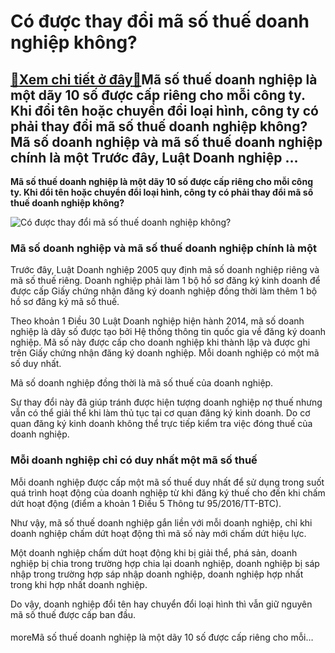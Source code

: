 Có được thay đổi mã số thuế doanh nghiệp không?
===============================================

[:gift:Xem chi tiết ở đây:gift:](https://hddtvn.com/co-duoc-thay-doi-ma-so-thue-doanh-nghiep-khong/)Mã số thuế doanh nghiệp là một dãy 10 số được cấp riêng cho mỗi công ty. Khi đổi tên hoặc chuyển đổi loại hình, công ty có phải thay đổi mã số thuế doanh nghiệp không? Mã số doanh nghiệp và mã số thuế doanh nghiệp chính là một Trước đây, Luật Doanh nghiệp …
-----------------------------------------------------------------------------------------------------------------------------------------------------------------------------------------------------------------------------------------------------------------

**Mã số thuế doanh nghiệp là một dãy 10 số được cấp riêng cho mỗi công ty. Khi đổi tên hoặc chuyển đổi loại hình, công ty có phải thay đổi mã số thuế doanh nghiệp không?**


![Có được thay đổi mã số thuế doanh nghiệp không?](https://hddtvn.com/wp-content/uploads/2021/01/iolhUlfEgr.jpg)


### **Mã số doanh nghiệp và mã số thuế doanh nghiệp chính là một**


Trước đây, Luật Doanh nghiệp 2005 quy định mã số doanh nghiệp riêng và mã số thuế riêng. Doanh nghiệp phải làm 1 bộ hồ sơ đăng ký kinh doanh để được cấp Giấy chứng nhận đăng ký doanh nghiệp đồng thời làm thêm 1 bộ hồ sơ đăng ký mã số thuế.


Theo khoản 1 Điều 30 Luật Doanh nghiệp hiện hành 2014, mã số doanh nghiệp là dãy số được tạo bởi Hệ thống thông tin quốc gia về đăng ký doanh nghiệp. Mã số này được cấp cho doanh nghiệp khi thành lập và được ghi trên Giấy chứng nhận đăng ký doanh nghiệp. Mỗi doanh nghiệp có một mã số duy nhất.


Mã số doanh nghiệp đồng thời là mã số thuế của doanh nghiệp.


Sự thay đổi này đã giúp tránh được hiện tượng doanh nghiệp nợ thuế nhưng vẫn có thể giải thể khi làm thủ tục tại cơ quan đăng ký kinh doanh. Do cơ quan đăng ký kinh doanh không thể trực tiếp kiểm tra việc đóng thuế của doanh nghiệp.


### **Mỗi doanh nghiệp chỉ có duy nhất một mã số thuế**


Mỗi doanh nghiệp được cấp một mã số thuế duy nhất để sử dụng trong suốt quá trình hoạt động của doanh nghiệp từ khi đăng ký thuế cho đến khi chấm dứt hoạt động (điểm a khoản 1 Điều 5 Thông tư 95/2016/TT-BTC).


Như vậy, mã số thuế doanh nghiệp gắn liền với mỗi doanh nghiệp, chỉ khi doanh nghiệp chấm dứt hoạt động thì mã số này mới chấm dứt hiệu lực.


Một doanh nghiệp chấm dứt hoạt động khi bị giải thể, phá sản, doanh nghiệp bị chia trong trường hợp chia lại doanh nghiệp, doanh nghiệp bị sáp nhập trong trường hợp sáp nhập doanh nghiệp, doanh nghiệp hợp nhất trong khi hợp nhất doanh nghiệp.


Do vậy, doanh nghiệp đổi tên hay chuyển đổi loại hình thì vẫn giữ nguyên mã số thuế được cấp ban đầu.


#### 


moreMã số thuế doanh nghiệp là một dãy 10 số được cấp riêng cho mỗi…

